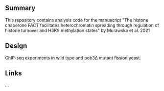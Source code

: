 ## Summary

This repository contains analysis code for the manuscript "The histone chaperone FACT facilitates heterochromatin spreading through regulation of histone turnover and H3K9 methylation states" by Murawska et al. 2021

## Design

ChIP-seq experiments in wild type and pob3∆ mutant fission yeast.

## Links

...